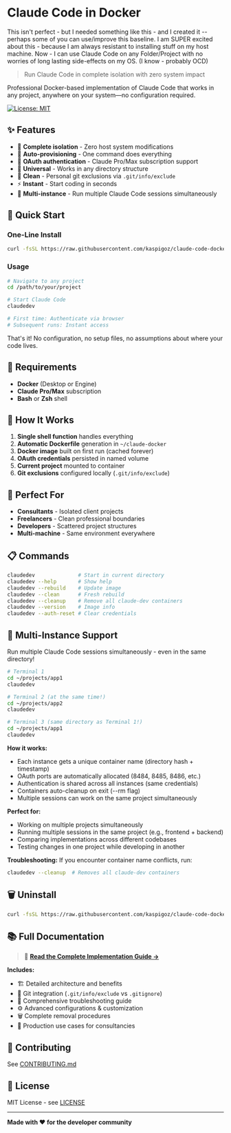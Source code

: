 # Claude Code in Docker

This isn't perfect - but I needed something like this - and I created it -- perhaps some of you can use/improve this baseline.
I am SUPER excited about this - because I am always resistant to installing stuff on my host machine.
Now - I can use Claude Code on any Folder/Project with no worries of long lasting side-effects on my OS. (I know - probably OCD)

> Run Claude Code in complete isolation with zero system impact

Professional Docker-based implementation of Claude Code that works in any project, anywhere on your system—no configuration required.

[![License: MIT](https://img.shields.io/badge/License-MIT-yellow.svg)](https://opensource.org/licenses/MIT)

## ✨ Features

- 🐳 **Complete isolation** - Zero host system modifications
- 🚀 **Auto-provisioning** - One command does everything
- 🔐 **OAuth authentication** - Claude Pro/Max subscription support
- 📁 **Universal** - Works in any directory structure
- 🧹 **Clean** - Personal git exclusions via `.git/info/exclude`
- ⚡ **Instant** - Start coding in seconds
- 🔀 **Multi-instance** - Run multiple Claude Code sessions simultaneously

## 🎯 Quick Start

### One-Line Install
```bash
curl -fsSL https://raw.githubusercontent.com/kaspigoz/claude-code-docker/main/install.sh | bash
```

### Usage
```bash
# Navigate to any project
cd /path/to/your/project

# Start Claude Code
claudedev

# First time: Authenticate via browser
# Subsequent runs: Instant access
```

That's it! No configuration, no setup files, no assumptions about where your code lives.

## 🔧 Requirements

- **Docker** (Desktop or Engine)
- **Claude Pro/Max** subscription
- **Bash** or **Zsh** shell

## 📖 How It Works

1. **Single shell function** handles everything
2. **Automatic Dockerfile** generation in `~/claude-docker`
3. **Docker image** built on first run (cached forever)
4. **OAuth credentials** persisted in named volume
5. **Current project** mounted to container
6. **Git exclusions** configured locally (`.git/info/exclude`)

## 🎯 Perfect For

- **Consultants** - Isolated client projects
- **Freelancers** - Clean professional boundaries
- **Developers** - Scattered project structures
- **Multi-machine** - Same environment everywhere

## 📋 Commands
```bash
claudedev              # Start in current directory
claudedev --help       # Show help
claudedev --rebuild    # Update image
claudedev --clean      # Fresh rebuild
claudedev --cleanup    # Remove all claude-dev containers
claudedev --version    # Image info
claudedev --auth-reset # Clear credentials
```

## 🔀 Multi-Instance Support

Run multiple Claude Code sessions simultaneously - even in the same directory!

```bash
# Terminal 1
cd ~/projects/app1
claudedev

# Terminal 2 (at the same time!)
cd ~/projects/app2
claudedev

# Terminal 3 (same directory as Terminal 1!)
cd ~/projects/app1
claudedev
```

**How it works:**
- Each instance gets a unique container name (directory hash + timestamp)
- OAuth ports are automatically allocated (8484, 8485, 8486, etc.)
- Authentication is shared across all instances (same credentials)
- Containers auto-cleanup on exit (--rm flag)
- Multiple sessions can work on the same project simultaneously

**Perfect for:**
- Working on multiple projects simultaneously
- Running multiple sessions in the same project (e.g., frontend + backend)
- Comparing implementations across different codebases
- Testing changes in one project while developing in another

**Troubleshooting:**
If you encounter container name conflicts, run:
```bash
claudedev --cleanup  # Removes all claude-dev containers
```

## 🗑️ Uninstall
```bash
curl -fsSL https://raw.githubusercontent.com/kaspigoz/claude-code-docker/main/uninstall.sh | bash
```

## 📚 Full Documentation

> 📖 **[Read the Complete Implementation Guide →](./GUIDE.md)**

**Includes:**
- 🏗️ Detailed architecture and benefits
- 🔧 Git integration (`.git/info/exclude` vs `.gitignore`)
- 🐛 Comprehensive troubleshooting guide
- ⚙️ Advanced configurations & customization
- 🗑️ Complete removal procedures
- 💼 Production use cases for consultancies

## 🤝 Contributing

See [CONTRIBUTING.md](./CONTRIBUTING.md)

## 📄 License

MIT License - see [LICENSE](./LICENSE)

---

**Made with ❤️ for the developer community**
